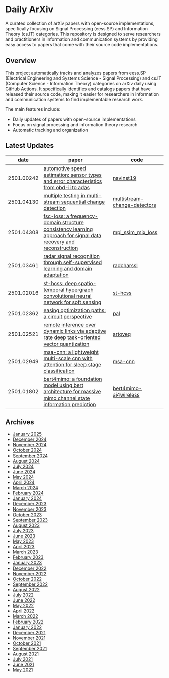 # Daily ArXiv

A curated collection of arXiv papers with open-source implementations, specifically focusing on Signal Processing (eess.SP) and Information Theory (cs.IT) categories. This repository is designed to serve researchers and practitioners in information and communication systems by providing easy access to papers that come with their source code implementations.

## Overview
This project automatically tracks and analyzes papers from eess.SP (Electrical Engineering and Systems Science - Signal Processing) and cs.IT (Computer Science - Information Theory) categories on arXiv daily using GitHub Actions. It specifically identifies and catalogs papers that have released their source code, making it easier for researchers in information and communication systems to find implementable research work.

The main features include:
- Daily updates of papers with open-source implementations
- Focus on signal processing and information theory research
- Automatic tracking and organization

## Latest Updates 
|date|paper|code|
|---|---|---|
|2501.00242|[automotive speed estimation: sensor types and error characteristics from obd-ii to adas](https://arxiv.org/abs/2501.00242)|[navinst19](https://github.com/hanymragab/navinst19)|
|2501.04130|[multiple testing in multi-stream sequential change detection](https://arxiv.org/abs/2501.04130)|[multistream-change-detectors](https://github.com/sanjitdp/multistream-change-detectors)|
|2501.04308|[fsc-loss: a frequency-domain structure consistency learning approach for signal data recovery and reconstruction](https://arxiv.org/abs/2501.04308)|[mpi_ssim_mix_loss](https://github.com/dreamenwalker/mpi_ssim_mix_loss)|
|2501.03461|[radar signal recognition through self-supervised learning and domain adaptation](https://arxiv.org/abs/2501.03461)|[radcharssl](https://github.com/abcxyzi/radcharssl)|
|2501.02016|[st-hcss: deep spatio-temporal hypergraph convolutional neural network for soft sensing](https://arxiv.org/abs/2501.02016)|[st-hcss](https://github.com/htew0001/st-hcss)|
|2501.02362|[easing optimization paths: a circuit perspective](https://arxiv.org/abs/2501.02362)|[pal](https://github.com/facebookresearch/pal)|
|2501.02521|[remote inference over dynamic links via adaptive rate deep task-oriented vector quantization](https://arxiv.org/abs/2501.02521)|[artoveq](https://github.com/eyalfish/artoveq)|
|2501.02949|[msa-cnn: a lightweight multi-scale cnn with attention for sleep stage classification](https://arxiv.org/abs/2501.02949)|[msa-cnn](https://github.com/sgoerttler/msa-cnn)|
|2501.01802|[bert4mimo: a foundation model using bert architecture for massive mimo channel state information prediction](https://arxiv.org/abs/2501.01802)|[bert4mimo-ai4wireless](https://github.com/ocatak/bert4mimo-ai4wireless)|


## Archives
- [January 2025](archives/2025/01.md)
- [December 2024](archives/2024/12.md)
- [November 2024](archives/2024/11.md)
- [October 2024](archives/2024/10.md)
- [September 2024](archives/2024/09.md)
- [August 2024](archives/2024/08.md)
- [July 2024](archives/2024/07.md)
- [June 2024](archives/2024/06.md)
- [May 2024](archives/2024/05.md)
- [April 2024](archives/2024/04.md)
- [March 2024](archives/2024/03.md)
- [February 2024](archives/2024/02.md)
- [January 2024](archives/2024/01.md)
- [December 2023](archives/2023/12.md)
- [November 2023](archives/2023/11.md)
- [October 2023](archives/2023/10.md)
- [September 2023](archives/2023/09.md)
- [August 2023](archives/2023/08.md)
- [July 2023](archives/2023/07.md)
- [June 2023](archives/2023/06.md)
- [May 2023](archives/2023/05.md)
- [April 2023](archives/2023/04.md)
- [March 2023](archives/2023/03.md)
- [February 2023](archives/2023/02.md)
- [January 2023](archives/2023/01.md)
- [December 2022](archives/2022/12.md)
- [November 2022](archives/2022/11.md)
- [October 2022](archives/2022/10.md)
- [September 2022](archives/2022/09.md)
- [August 2022](archives/2022/08.md)
- [July 2022](archives/2022/07.md)
- [June 2022](archives/2022/06.md)
- [May 2022](archives/2022/05.md)
- [April 2022](archives/2022/04.md)
- [March 2022](archives/2022/03.md)
- [February 2022](archives/2022/02.md)
- [January 2022](archives/2022/01.md)
- [December 2021](archives/2021/12.md)
- [November 2021](archives/2021/11.md)
- [October 2021](archives/2021/10.md)
- [September 2021](archives/2021/09.md)
- [August 2021](archives/2021/08.md)
- [July 2021](archives/2021/07.md)
- [June 2021](archives/2021/06.md)
- [May 2021](archives/2021/05.md)
